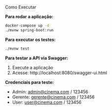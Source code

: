  Como Executar

**Para rodar a aplicação:**
```bash
docker-compose up -d
./mvnw spring-boot:run
```

**Para executar os testes:**
```bash
./mvnw test
```

**Para testar a API via Swagger:**
1. Execute a aplicação
2. Acesse: http://localhost:8080/swagger-ui.html

**Credenciais para teste:**
- Admin: admin@cinema.com / 123456
- Gerente: gerente@cinema.com / 123456
- User: user@cinema.com / 123456
